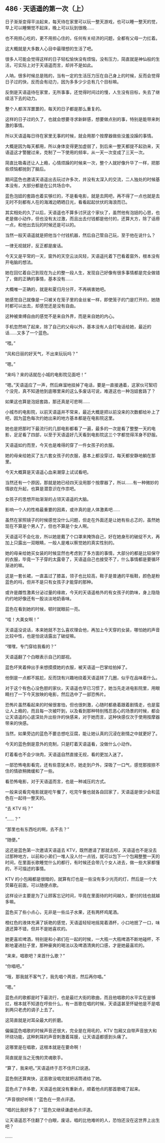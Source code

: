 ## 486 · 天语遥的第一次（上）

日子渐渐变得平淡起来，每天待在家里可以玩一整天游戏，也可以睡一整天的觉，早上可以睡懒觉不起床，晚上可以玩到很晚……

也不用担心吃的，更不用担心住的，任何有关经济的问题，全都有父母一力扛着。

这大概就是大多数人心目中最理想的生活了吧。

很多人可能会觉得这样的日子轻松愉快没有烦恼，没有压力，简直就是神仙般的生活，可实际上对于天语遥而言，却并不是如此。

人呐，很多时候总是贱的，当有一定的生活压力压在自己身上的时候，反而会觉得日子过的快，反而会有动力，因为多多少少总有几个目标嘛。

反倒是天语遥待在家里，无所事事，还觉得时间过的慢，人生没有目标，失去了继续活下去的动力。

整个人都浑浑噩噩的，每天的日子都是那么重复的。

这样的日子过的久了，也就会想要寻求新鲜感，想要做点别的事，特别是能带来刺激的事情。

所以天语遥每日待在家里无事的时候，就会用那个按摩器做些没羞没躁的事情。

大概是因为每天都用，所以身体变得更加虚弱了，到后来一整天都提不起劲来，天语遥这才警醒过来，克制了一下使用的频率，从一天一次变成了三天一次。

简直比吸毒还让人上瘾，心情烦躁的时候来一次，整个人就好像升华了一样，把那些烦恼都抛到了脑后。

期间蓝色也邀请天语遥出去玩过许多次，并没有太深入的交流，二人独处的时候基本没有，大部分都是在公共场合中。

蓝色泡妞的套路也着实够烂的，不是看电影，就是去网吧，再不得了一点也就是去无时不刻都有人在的海滩边晒晒日光，看看起起伏伏的海浪而已。

其实相处的久了以后，天语遥也不算多讨厌这个家伙了，虽然他有泡妞的心思，也老是做小动作，但也没有太过激，而且出去付钱都是他付的，还算大方，除了话痨一点，和他出去玩的时候还是可以的。

当然一般天语遥就是把他当个付钱机器，然后自己管自己玩，至于他在说什么？

一律无视就好，反正都是废话。

今天又是平常的一天，窗外的天空云淡风轻，天语遥托着下巴看着窗外，根本没有开电脑的想法。

她在回忆着自己到现在为止的整一段人生，发现自己好像有很多事情都是完全做错了，做的正确的事情，基本没有……

大概唯一正确的，就是和夏归月分开，不再祸害她吧。

她感觉自己就像是一只被关在笼子里的金丝雀一样，即使笼子的门是打开的，她随时都可以出去，却感觉还是没有自由。

这种被束缚自由的感觉不是来自外界，而是来自她的内心。

手机忽然响了起来，除了自己的父母以外，基本没有人会打电话给她，最近的话……又多了一个蓝色。

“喂。”

“风和日丽的好天气，不出来玩玩吗？”

“嗯。”

“来吗？来的话就在小城的电影院见面吧！”

“嗯。”天语遥应了一声，然后麻溜地挂掉了电话，要是一直接通着，这家伙可絮叨个没完，真不知道他到底哪里来的这么多废话可说，难道这也一种泡妞套路了？

如果这也算是泡妞套路，那还真是可悲啊……

小城市的电影院，以前天语遥并不常来，最近大概是把以前没来的次数都给补上了吧，因为蓝色每次约她出来的地方基本都是在电影院这里。

她也是把那时下最流行的几部电影都看了一遍，最多的一次是看了整整一天的电影，足足看了四部，以至于天语遥好几天看到电影院这三个字都觉得浑身不舒服。

天语遥如约而至，今天也是难得的穿了一件女孩子的衣服。

她的母亲给她买了五六套女孩子的衣服，基本上都没穿过，每天都安静地躺在那里。

今天大概算是天语遥心血来潮穿上试试看吧。

当然还有一个原因，那就是她已经四天没用那个按摩器了，所以……有一种微妙的情欲在升起，也算是潜意识在作祟吧。

女孩子的思想开始渐渐的占领天语遥的大脑。

影响一个人的性格最重要的因素，或许真的是人体激素吧……

虽然在家照镜子的时候感觉没什么问题，但走在外面还是让她有些忐忑的，虽然她现在不算是个男人了，但也不算是个女人啊。

天语遥可不会化妆，所以她是戴了个口罩来掩饰自己，好在她身形的破绽不大，再加上只露出一双眼睛，一般人是难以察觉她的真实性别的。

她的母亲给她买女装的时候显然也考虑到了多方面的事情，大部分的都是比较保守的衣服，毕竟一下子穿的太露骨了，天语遥自己也接受不了，什么事情都是要循环渐进的嘛。

这是一套长裙，一直盖过了膝盖，领子也比较高，鞋子是普通的平板鞋，颜色是粉蓝色的吗，但并不是只有女孩子才能穿的那种。

或许是雌性激素分泌过量的缘故，今天的天语遥格外的有女孩子的韵味，身上隐隐约约地好像还有一股淡淡地奶香味。

蓝色在看到她的时候，顿时就眼前一亮。

“哇！大美女啊！”

天语遥没说话，本来她就不怎么喜欢理会他，再加上今天穿的女装，哪怕她的声音比较中性，也是怕说话露出了破绽嘛。

“嘿嘿，专门穿给我看的？”

天语遥翻了个白眼表示自己的鄙视。

蓝色坏笑着伸出手来想摸摸她的衣服，被天语遥一巴掌给拍掉了。

他倒是一点都不尴尬，反而饶有兴趣地绕着天语遥转了几圈，似乎在品味着什么。

对于这个有色心没色胆的家伙，天语遥也早已习惯了，她当先走进电影院里，用眼睛扫了一下今天放映的电影，然后选中了一部恐怖片。

恐怖片虽然看起来的时候很害怕，但也很刺激，心随时都悬着跟着剧情走，也是蛮让人上瘾的，而且每一次被吓到，以及看到那种特别残忍恶心的场景的时候，都会让天语遥的心底深处升出些许的快感来，对于她而言，这种快感仅次于使用按摩器带来的快感。

当然，如果旁边的蓝色不要总想吃豆腐，能让她认真的沉浸在剧情之中就更好了。

今天的蓝色倒是意外的克制，只是盯着天语遥看，没做什么小动作。

盯着看也不会少块肉，天语遥自然直接无视，看的更加入迷了。

一部恐怖电影看完，还有些意犹未尽，她走到户外，深吸了一口气，感觉那按捺不住的情欲稍微缓和了一些。

看恐怖电影，对于天语遥而言，也是一种减压的方式。

一般来说看完电影就是吃午餐了，吃完午餐也就各自回家了，天语遥是很少会和蓝色在一起待一整天的。

“去 KTV 吗？”

“……？”

“那里也有东西吃的啊，去不去？”

“随便。”

这还是蓝色第一次邀请天语遥去 KTV，既然邀请了那就去呗，天语遥也不是没去过那种地方，以前和小弟们一堆人没人付一点钱，就可以包下一个包厢整整一天的时间，在里面长歌睡觉什么的都行，有时候还会带几个女人进去，做一些大家都懂的，不可描述的事情。

KTV 的小包厢都是很暗的，就算有灯也是一些没有多少光亮的灯，然后是一个大荧幕在前面，可以随便点歌。

这样设计主要是为了让顾客忘记时间，毕竟在里面待的时间越久，要付的钱也就越多嘛。

蓝色买了些小点心，无非是一些瓜子水果，还有两杯鸡尾酒。

橙红色的液体充满了妖艳的感觉，天语遥轻轻地摇晃着酒杯，小口地抿了一口，味道还算不错，但并不是她喜欢的。

她更喜欢啤酒，特别是和小弟们在一起的时候，一大瓶一大瓶啤酒不断地碰杯，不断地灌进肚子里，那种豪爽的喝法以及啤酒清爽的口感，才是她最喜欢的。

“来来，唱歌吧？来首什么歌？”

“你唱吧。”

“哦，那我就不客气了，我先唱个两首，然后再你唱。”

“嗯。”

蓝色点的歌都是时下最流行，也是最烂大街的歌曲，而且他唱歌的水平实在是够烂，根本就不知道在哼些什么，有一首歌在唱的时候，天语遥甚至怀疑他是不是唱到两只老虎的调子上去了。

这简直就是对耳朵最大的折磨。

偏偏蓝色唱歌的时候声音还很大，完全是在用吼的，KTV 包厢又自带声音放大和环绕功能，这种刺耳的声音刺激着耳膜，让天语遥都感到头痛了。

这哪里是在唱歌，这根本就是在要命啊！

简直就是当之无愧的灵魂歌手。

“算了，我来吧。”天语遥终于忍不住开口说道。

蓝色倒还算爽快，这首歌没唱完就把话筒递给了她。

蓝色点了许多歌，天语遥也就没有重新点，顺着他点的那首歌唱了起来。

“声音很好听啊！”蓝色在一旁点评道。

“唱的比我好多了！”蓝色又继续谦虚地点评道。

让天语遥忍不住翻了个白眼，废话，唱的比他难听的人，恐怕还没在这世界上出生吧？

……
